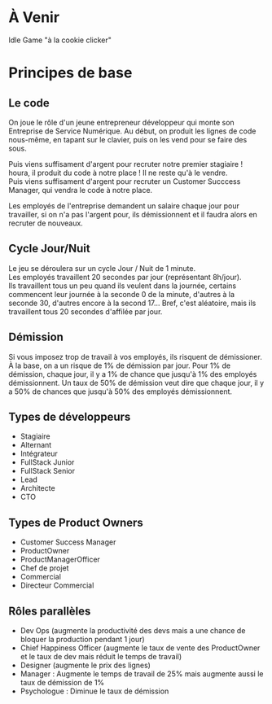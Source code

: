 # À Venir

Idle Game "à la cookie clicker"

# Principes de base

## Le code

On joue le rôle d'un jeune entrepreneur développeur qui monte son Entreprise de Service Numérique. Au début, on produit les lignes de code nous-même, en tapant sur le clavier, puis on les vend pour se faire des sous.

Puis viens suffisament d'argent pour recruter notre premier stagiaire ! houra, il produit du code à notre place ! Il ne reste qu'à le vendre.  
Puis viens suffisament d'argent pour recruter un Customer Succcess Manager, qui vendra le code à notre place.

Les employés de l'entreprise demandent un salaire chaque jour pour travailler, si on n'a pas l'argent pour, ils démissionnent et il faudra alors en recruter de nouveaux.

## Cycle Jour/Nuit

Le jeu se déroulera sur un cycle Jour / Nuit de 1 minute.  
Les employés travaillent 20 secondes par jour (représentant 8h/jour).  
Ils travaillent tous un peu quand ils veulent dans la journée, certains commencent leur journée à la seconde 0 de la minute, d'autres à la seconde 30, d'autres encore à la second 17... Bref, c'est aléatoire, mais ils travaillent tous 20 secondes d'affilée par jour.

## Démission

Si vous imposez trop de travail à vos employés, ils risquent de démissioner.
À la base, on a un risque de 1% de démission par jour.
Pour 1% de démission, chaque jour, il y a 1% de chance que jusqu'à 1% des employés démissionnent.
Un taux de 50% de démission veut dire que chaque jour, il y a 50% de chances que jusqu'à 50% des employés démissionnent.

## Types de développeurs

- Stagiaire
- Alternant
- Intégrateur
- FullStack Junior
- FullStack Senior
- Lead
- Architecte
- CTO

## Types de Product Owners

- Customer Success Manager
- ProductOwner
- ProductManagerOfficer
- Chef de projet
- Commercial
- Directeur Commercial

## Rôles parallèles

- Dev Ops (augmente la productivité des devs mais a une chance de bloquer la production pendant 1 jour)
- Chief Happiness Officer (augmente le taux de vente des ProductOwner et le taux de dev mais réduit le temps de travail)
- Designer (augmente le prix des lignes)
- Manager : Augmente le temps de travail de 25% mais augmente aussi le taux de démission de 1%
- Psychologue : Diminue le taux de démission
